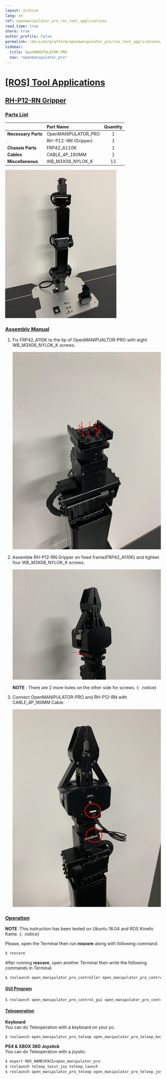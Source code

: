 ```yaml
---
layout: archive
lang: en
ref: openmanipulator_pro_ros_tool_applications
read_time: true
share: true
author_profile: false
permalink: /docs/en/platform/openmanipulator_pro/ros_tool_applications/
sidebar:
  title: OpenMANIPULATOR-PRO
  nav: "openmanipulator_pro"
---
```


<div style="counter-reset: h1 7"></div>

# [[ROS] Tool Applications](#ros-tool-application)

## [RH-P12-RN Gripper](#rh-p12-rn-gripper)

### [Parts List](#parts-list)

|                     | Part Name           | Quantity |
|:--------------------|:--------------------|:--------:|
| **Necessary Parts** | OpenMANIPULATOR_PRO |    1     |
| .                   | RH-P12-RN (Gripper) |    1     |
| **Chassis Parts**   | FRP42_A110K         |    1     |
| **Cables**          | CABLE_4P_180MM      |    1     |
| **Miscellaneous**   | WB_M3X08_NYLOK_K    |    12    |


![](/assets/images/platform/openmanipulator_pro/open_manipulator_gripper_assembly_01.png)

### [Assembly Manual](#assembly-manual)

1. Fix FRP42_A110K to the tip of OpenMANIPUALTOR-PRO with eight WB_M3X08_NYLOK_K screws.
 
    ![](/assets/images/platform/openmanipulator_pro/open_manipulator_gripper_assembly_02.png)

2. Assemble RH-P12-RN Gripper on fixed frame(FRP42_A110K) and tighten four WB_M3X08_NYLOK_K screws.
  
    ![](/assets/images/platform/openmanipulator_pro/open_manipulator_gripper_assembly_03.png)
    
    **NOTE** : There are 2 more holes on the other side for screws.
    {: .notice}

3. Connect OpenMANIPULATOR-PRO and RH-P12-RN with CABLE_4P_180MM Cable.

    ![](/assets/images/platform/openmanipulator_pro/open_manipulator_gripper_assembly_04.png)


### [Operation](#operation)

**NOTE** :This instruction has been tested on Ubuntu 16.04 and ROS Kinetic Kame.
{: .notice}

Please, open the Terminal then run **roscore** along with following command.  

```bash
$ roscore
```
 
After running **roscore**, open another Terminal then write the following commands in Terminal.  

```bash
$ roslaunch open_manipulator_pro_controller open_manipulator_pro_controller.launch with_gripper:=true
```

#### [GUI Program](#gui-program)

```bash
$ roslaunch open_manipulator_pro_control_gui open_manipulator_pro_control_gui.launch with_gripper:=true
```

#### [Teleoperation](#teleoperation)

**Keyboard**  
You can do Teleoperation with a keyboard on your pc.

```bash
$ roslaunch open_manipulator_pro_teleop open_manipulator_pro_teleop_keyboard.launch with_gripper:=true
```

**PS4 & XBOX 360 Joystick**  
You can do Teleoperation with a joystic.

```bash
$ export ROS_NAMESPACE=open_manipulator_pro
$ roslaunch teleop_twist_joy teleop.launch
$ roslaunch open_manipulator_pro_teleop open_manipulator_pro_teleop_joystick.launch with_gripper:=true
```
